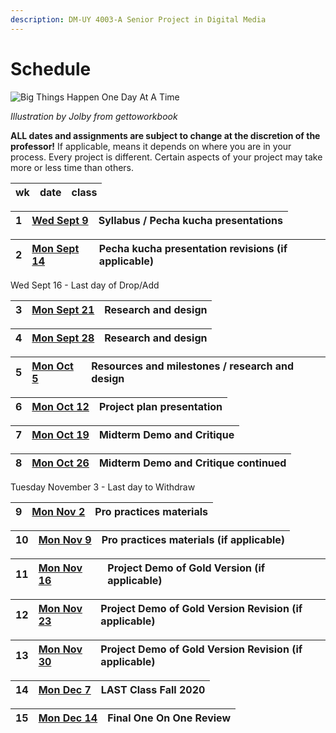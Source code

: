 ```yaml
---
description: DM-UY 4003-A Senior Project in Digital Media
---
```


# Schedule

![Big Things Happen One Day At A Time](http://teaching.polishedsolid.com/images/gettoworkbook_big_things.png)

_Illustration by Jolby from gettoworkbook_

**ALL dates and assignments are subject to change at the discretion of the professor!** If applicable, means it depends on where you are in your process. Every project is different. Certain aspects of your project may take more or less time than others.

| wk | date | class |
| :--- | :--- | :--- |


| 1 | [Wed Sept 9](week1_detail.md) | Syllabus / Pecha kucha presentations |
| :--- | :--- | :--- |


| 2 | [Mon Sept 14](week2_detail.md) | Pecha kucha presentation revisions \(if applicable\) |
| :--- | :--- | :--- |


Wed Sept 16 - Last day of Drop/Add

| 3 | [Mon Sept 21](week3_detail.md) | Research and design |
| :--- | :--- | :--- |


| 4 | [Mon Sept 28](week4_detail.md) | Research and design |
| :--- | :--- | :--- |


| 5 | [Mon Oct 5](week5_detail.md) | Resources and milestones / research and design |
| :--- | :--- | :--- |


| 6 | [Mon Oct 12](week6_detail.md) | Project plan presentation |
| :--- | :--- | :--- |


| 7 | [Mon Oct 19](week7_detail.md) | **Midterm Demo and Critique**  |
| :--- | :--- | :--- |


| 8 | [Mon Oct 26](week8_detail.md) | **Midterm Demo and Critique continued**  |
| :--- | :--- | :--- |


Tuesday November 3 - Last day to Withdraw

| 9 | [Mon Nov 2](week9_detail.md) | Pro practices materials |
| :--- | :--- | :--- |


| 10 |  [Mon Nov 9](week10_detail.md) | Pro practices materials \(if applicable\) |
| :--- | :--- | :--- |


| 11 | [Mon Nov 16](week11_detail.md) | Project Demo of Gold Version \(if applicable\) |
| :--- | :--- | :--- |


| 12 | [Mon Nov 23](week12_detail.md) | Project Demo of Gold Version Revision \(if applicable\) |
| :--- | :--- | :--- |


| 13 | [Mon Nov 30](week13_detail.md) | Project Demo of Gold Version Revision \(if applicable\) |
| :--- | :--- | :--- |


| 14 | [Mon Dec 7](week14_detail.md) | **LAST Class Fall 2020** |
| :--- | :--- | :--- |


| 15 | [Mon Dec 14](week15_detail.md) |  **Final One On One Review** |
| :--- | :--- | :--- |


